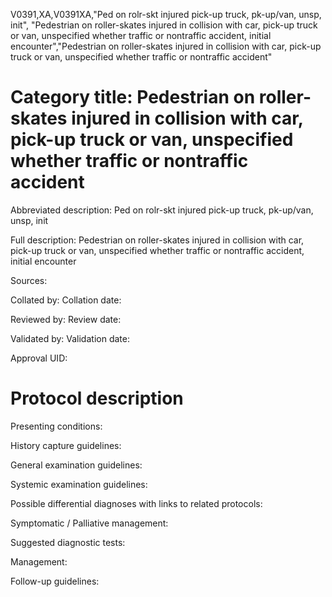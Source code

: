 V0391,XA,V0391XA,"Ped on rolr-skt injured pick-up truck, pk-up/van, unsp, init", "Pedestrian on roller-skates injured in collision with car, pick-up truck or van, unspecified whether traffic or nontraffic accident, initial encounter","Pedestrian on roller-skates injured in collision with car, pick-up truck or van, unspecified whether traffic or nontraffic accident"
# Category title: Pedestrian on roller-skates injured in collision with car, pick-up truck or van, unspecified whether traffic or nontraffic accident

Abbreviated description: Ped on rolr-skt injured pick-up truck, pk-up/van, unsp, init

Full description: Pedestrian on roller-skates injured in collision with car, pick-up truck or van, unspecified whether traffic or nontraffic accident, initial encounter

Sources:

Collated by:
Collation date:

Reviewed by:
Review date:

Validated by:
Validation date:

Approval UID:

# Protocol description

Presenting conditions:

History capture guidelines:

General examination guidelines:

Systemic examination guidelines:

Possible differential diagnoses with links to related protocols:

Symptomatic / Palliative management:

Suggested diagnostic tests:

Management:

Follow-up guidelines:
